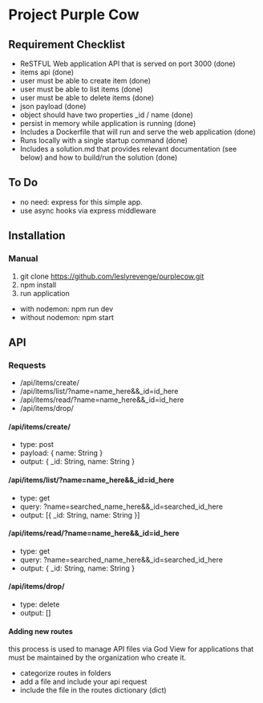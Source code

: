 # Project Purple Cow

## Requirement Checklist

- ReSTFUL Web application API that is served on port 3000 (done)
- items api (done)
- user must be able to create item (done)
- user must be able to list items (done)
- user must be able to delete items (done)
- json payload (done)
- object should have two properties \_id / name (done)
- persist in memory while application is running (done)
- Includes a Dockerfile that will run and serve the web application (done)
- Runs locally with a single startup command (done)
- Includes a solution.md that provides relevant documentation (see below) and how to
  build/run the solution (done)

## To Do

- no need: express for this simple app.
- use async hooks via express middleware

## Installation

### Manual

1. git clone https://github.com/leslyrevenge/purplecow.git
2. npm install
3. run application

- with nodemon: npm run dev
- without nodemon: npm start

## API

### Requests

- /api/items/create/
- /api/items/list/?name=name_here&&\_id=id_here
- /api/items/read/?name=name_here&&\_id=id_here
- /api/items/drop/

#### /api/items/create/

- type: post
- payload: { name: String }
- output: { \_id: String, name: String }

#### /api/items/list/?name=name_here&&\_id=id_here

- type: get
- query: ?name=searched_name_here&&\_id=searched_id_here
- output: [{ \_id: String, name: String }]

#### /api/items/read/?name=name_here&&\_id=id_here

- type: get
- query: ?name=searched_name_here&&\_id=searched_id_here
- output: { \_id: String, name: String }

#### /api/items/drop/

- type: delete
- output: []

#### Adding new routes

this process is used to manage API files via God View for applications that must be maintained by the organization who create it.

- categorize routes in folders
- add a file and include your api request
- include the file in the routes dictionary (dict)
